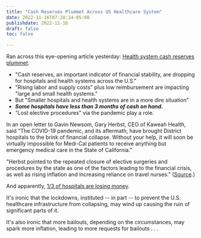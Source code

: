 ```yaml
---
title: "Cash Reserves Plummet Across US Healthcare System"
date: 2022-11-16T07:28:14-05:00
publishdate: 2022-11-16
draft: false
toc: false

---
```


Ran across this eye-opening article yesterday: <a href="https://www.beckershospitalreview.com/finance/health-system-cash-reserves-plummet.html" target="blank">Health system cash reserves plummet</a>.

* "Cash reserves, an important indicator of financial stability, are dropping for hospitals and health systems across the U.S."
* "Rising labor and supply costs" plus low reimbursement are impacting "large and small health systems." 
* But "Smaller hospitals and health systems are in a more dire situation"
* <em><strong>Some hospitals have less than 3 months of cash on hand.</strong></em>
* "Lost elective procedures" via the pandemic play a role.

In an open letter to Gavin Newsom, Gary Herbst, CEO of Kaweah Health, said "The COVID-19 pandemic, and its aftermath, have brought District hospitals to the brink of financial collapse. Without your help, it will soon be virtually impossible for Medi-Cal patients to receive anything but emergency medical care in the State of California." 

"Herbst pointed to the repeated closure of elective surgeries and procedures by the state as one of the factors leading to the financial crisis, as well as rising inflation and increasing reliance on travel nurses." (<a href="https://sjvsun.com/news/visalia/layoffs-imminent-at-visalias-kaweah-health-heres-what-we-know/" target="blank">Source</a>.)

And apparently, <a href="https://www.dakotanewsnow.com/2022/10/21/consultant-explains-recent-hospital-layoffs-what-could-be-south-dakotas-healthcare-future/" target="blank">1/3 of hospitals are losing money</a>.

It's ironic that the lockdowns, instituted -- in part -- to prevent the U.S. healthcare infrastructure from collapsing, may wind up causing the ruin of significant parts of it.

It's also ironic that more bailouts, depending on the circumstances, may spark more inflation, leading to more requests for bailouts . . . 
